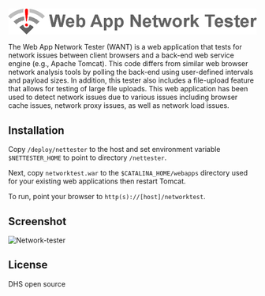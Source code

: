 ![want logo](war/images/readme-logo.png) 

The Web App Network Tester (WANT) is a web application that tests for network issues between client browsers and a back-end web service engine (e.g., Apache Tomcat). This code differs from similar web browser network analysis tools by polling the back-end using user-defined intervals and payload sizes. In addition, this tester also includes a file-upload feature that allows for testing of large file uploads. This web application has been used to detect network issues due to various issues including browser cache issues, network proxy issues, as well as network load issues.

## Installation

Copy ```/deploy/nettester``` to the host and set environment variable
```$NETTESTER_HOME``` to point to directory ```/nettester```.  

Next, copy ```networktest.war``` to the ```$CATALINA_HOME/webapps``` directory used for your existing web applications then restart Tomcat.

To run, point your browser to ```http(s)://[host]/networktest```. 

## Screenshot

![Network-tester](war/images/screenshot.png)

License
----

DHS open source

